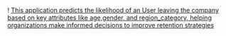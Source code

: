 ! [This application predicts the likelihood of an User leaving the company based on key attributes like age,gender, and region_category, helping organizations make informed decisions to improve retention strategies](./static/1_ieXvPgnScBJhhMLSJi62dA.webp)